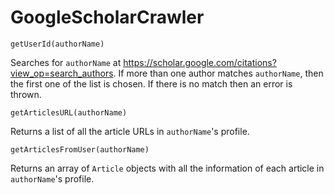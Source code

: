 # GoogleScholarCrawler
```
getUserId(authorName)
```
Searches for `authorName` at https://scholar.google.com/citations?view_op=search_authors. 
If more than one author matches `authorName`, then the first one of the list is chosen.
If there is no match then an error is thrown.

```
getArticlesURL(authorName)
```
Returns a list of all the article URLs in `authorName`'s profile.

```
getArticlesFromUser(authorName)
```
Returns an array of `Article` objects with all the information of each article in `authorName`'s profile. 
